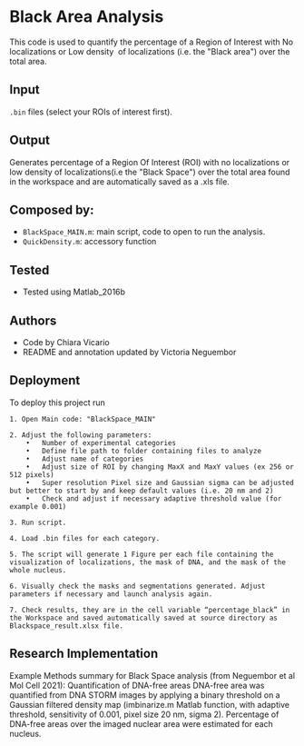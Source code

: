 
# Black Area Analysis 

This code is used to quantify the percentage of a Region of Interest with No localizations or Low density  of localizations (i.e. the "Black area") over the total area. 



## Input

`.bin` files (select your ROIs of interest first). 
## Output 
Generates percentage of a Region Of Interest (ROI) with no localizations or low density of localizations(i.e the "Black Space") over the total area found in the workspace and are automatically saved as a .xls file. 
## Composed by:
- `BlackSpace_MAIN.m`: main script, code to open to run the analysis.
- `QuickDensity.m`: accessory function
  
## Tested
- Tested using Matlab_2016b

  
## Authors
- Code by Chiara Vicario 
- README and annotation updated by Victoria Neguembor 

  
## Deployment

To deploy this project run

```
1. Open Main code: "BlackSpace_MAIN"

2. Adjust the following parameters: 
	•	Number of experimental categories
	•	Define file path to folder containing files to analyze
	•	Adjust name of categories
	•	Adjust size of ROI by changing MaxX and MaxY values (ex 256 or 512 pixels)
	•	Super resolution Pixel size and Gaussian sigma can be adjusted but better to start by and keep default values (i.e. 20 nm and 2)
	•	Check and adjust if necessary adaptive threshold value (for example 0.001) 

3. Run script.

4. Load .bin files for each category.

5. The script will generate 1 Figure per each file containing the visualization of localizations, the mask of DNA, and the mask of the whole nucleus.

6. Visually check the masks and segmentations generated. Adjust parameters if necessary and launch analysis again.

7. Check results, they are in the cell variable “percentage_black” in the Workspace and saved automatically saved at source directory as Blackspace_result.xlsx file.   

```
## Research Implementation
Example Methods summary for Black Space analysis (from Neguembor et al Mol Cell 2021): 
Quantification of DNA-free areas DNA-free area was quantified from DNA STORM images by applying a binary threshold on a Gaussian filtered density map (imbinarize.m Matlab function, with adaptive threshold, sensitivity of 0.001, pixel size 20 nm, sigma 2). Percentage of DNA-free areas over the imaged nuclear area were estimated for each nucleus.



  

